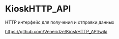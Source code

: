 # KioskHTTP_API
HTTP интерфейс для получения и отправки данных

https://github.com/Veneridze/KioskHTTP_API/wiki
